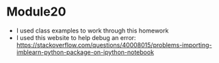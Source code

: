 # Module20

* I used class examples to work through this homework
* I used this website to help debug an error: https://stackoverflow.com/questions/40008015/problems-importing-imblearn-python-package-on-ipython-notebook
